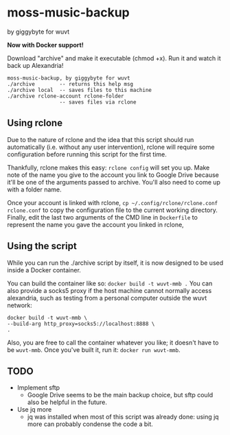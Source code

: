 # moss-music-backup

by giggybyte for wuvt

**Now with Docker support!**

Download "archive" and make it executable (chmod +x). Run it and watch it back up Alexandria!

```
moss-music-backup, by giggybyte for wuvt
./archive        -- returns this help msg
./archive local  -- saves files to this machine
./archive rclone-account rclone-folder 
                 -- saves files via rclone
```

## Using rclone
Due to the nature of rclone and the idea that this script should run automatically (i.e. without any 
user intervention), rclone will require some configuration before running this script for the first
time. 

Thankfully, rclone makes this easy: `rclone config` will set you up. Make note of the name you give
to the account you link to Google Drive because it'll be one of the arguments passed to archive. 
You'll also need to come up with a folder name. 

Once your account is linked with rclone, `cp ~/.config/rclone/rclone.conf rclone.conf` to copy 
the configuration file to the current working directory. Finally, edit the last two arguments
of the CMD line in `Dockerfile` to represent the name you gave the account you linked in rclone, 

## Using the script
While you can run the ./archive script by itself, it is now designed to be used inside a Docker 
container. 

You can build the container like so: `docker build -t wuvt-mmb .`
You can also provide a socks5 proxy if the host machine cannot normally access alexandria, such as
testing from a personal computer outside the wuvt network:
```
docker build -t wuvt-mmb \
--build-arg http_proxy=socks5://localhost:8888 \
.
```

Also, you are free to call the container whatever you like; it doesn't have to be `wuvt-mmb`.
Once you've built it, run it: `docker run wuvt-mmb`.

## TODO

- Implement sftp
  - Google Drive seems to be the main backup choice, but sftp could also be helpful in the future.
- Use jq more
  - jq was installed when most of this script was already done: using jq more can probably condense the code a bit.
